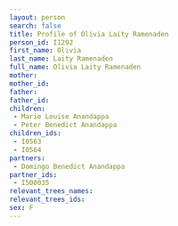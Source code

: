 ```yaml
---
layout: person
search: false
title: Profile of Olivia Laity Ramenaden
person_id: I1292
first_name: Olivia
last_name: Laity Ramenaden
full_name: Olivia Laity Ramenaden
mother: 
mother_id: 
father: 
father_id: 
children:
 - Marie Louise Anandappa
 - Peter Benedict Anandappa
children_ids:
 - I0563
 - I0564
partners:
 - Domingo Benedict Anandappa
partner_ids:
 - I500035
relevant_trees_names:
relevant_trees_ids:
sex: F
---
```



